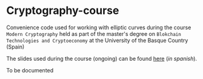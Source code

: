 # Cryptography-course

Convenience code used for working with elliptic curves during the course `Modern Cryptography` held as part of the master's degree on `Blokchain Technologies and Cryptoeconomy` at the University of the Basque Country (Spain)

The slides used during the course (ongoing) can be found [here](https://drive.google.com/drive/u/0/folders/1sYo9iw7dAY8D7df8uRMGtlB_wb_7wMWa) (*in spanish*). 

To be documented
